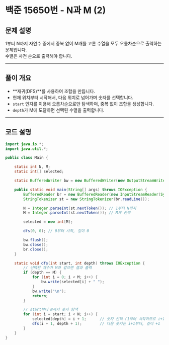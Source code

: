 # 백준 15650번 - N과 M (2)

## 문제 설명
1부터 N까지 자연수 중에서 중복 없이 M개를 고른 수열을 모두 오름차순으로 출력하는 문제입니다.  
수열은 사전 순으로 출력해야 합니다.

---

## 풀이 개요
- **재귀(DFS)**를 사용하여 조합을 만듭니다.
- 현재 위치부터 시작해서, 다음 위치로 넘어가며 숫자를 선택합니다.
- `start` 인자를 이용해 오름차순으로만 탐색하며, 중복 없이 조합을 생성합니다.
- `depth`가 M에 도달하면 선택된 수열을 출력합니다.

---

## 코드 설명

```java
import java.io.*;
import java.util.*;

public class Main {

    static int N, M;
    static int[] selected;

    static BufferedWriter bw = new BufferedWriter(new OutputStreamWriter(System.out));

    public static void main(String[] args) throws IOException {
        BufferedReader br = new BufferedReader(new InputStreamReader(System.in));
        StringTokenizer st = new StringTokenizer(br.readLine());

        N = Integer.parseInt(st.nextToken()); // 1부터 N까지
        M = Integer.parseInt(st.nextToken()); // M개 선택

        selected = new int[M];

        dfs(0, 0); // 0부터 시작, 깊이 0

        bw.flush();
        bw.close();
        br.close();
    }

    static void dfs(int start, int depth) throws IOException {
        // 선택된 개수가 M과 같으면 결과 출력
        if (depth == M) {
            for (int i = 0; i < M; i++) {
                bw.write(selected[i] + " ");
            }
            bw.write("\n");
            return;
        }

        // start부터 N까지 숫자 탐색
        for (int i = start; i < N; i++) {
            selected[depth] = i + 1;      // 숫자 선택 (1부터 시작이므로 i+1)
            dfs(i + 1, depth + 1);        // 다음 숫자는 i+1부터, 깊이 +1
        }
    }
}
```